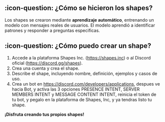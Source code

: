 ## **:icon-question: ¿Cómo se hicieron los shapes?**

Los shapes se crearon mediante **aprendizaje automático**, entrenando un modelo con mensajes reales de usuarios. El modelo aprendió a identificar patrones y responder a preguntas especificas.

## **:icon-question: ¿Cómo puedo crear un shape?**

1. Accede a la plataforma Shapes Inc. (https://shapes.inc) o al Discord oficial (https://discord.gg/shapes).
2. Crea una cuenta y crea el shape.
3. Describe el shape, incluyendo nombre, definición, ejemplos y casos de uso.
4. Crea un bot en https://discord.com/developers/applications, despues ve hacia Bot, y activa las 3 opciones PRESENCE INTENT, SERVER MEMBERS INTENT
y MESSAGE CONTENT INTENT, reinicia el token de tu bot, y pegalo en la plataforma de Shapes, Inc, y ya tendras listo tu shape.

**¡Disfruta creando tus propios shapes!**
